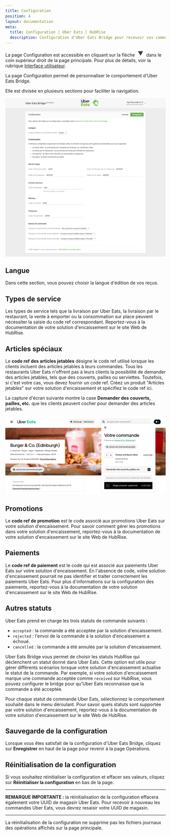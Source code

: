 ```yaml
---
title: Configuration
position: 4
layout: documentation
meta:
  title: Configuration | Uber Eats | HubRise
  description: Configuration d'Uber Eats Bridge pour recevoir vos commandes Uber Eats dans votre solution d'encaissement ou d'autres applications connectées à HubRise.
---
```


La page Configuration est accessible en cliquant sur la flèche <InlineImage width="20" height="20">![icône fléchée](../images/arrow-icon.jpg)</InlineImage> dans le coin supérieur droit de la page principale. Pour plus de détails, voir la rubrique [Interface utilisateur](/apps/uber-eats/interface-utilisateur).

La page Configuration permet de personnaliser le comportement d'Uber Eats Bridge.

Elle est divisée en plusieurs sections pour faciliter la navigation.

![Page de configuration de Uber Eats Bridge](../images/002-fr-configuration-page.png)

## Langue

Dans cette section, vous pouvez choisir la langue d'édition de vos reçus.

## Types de service

Les types de service tels que la livraison par Uber Eats, la livraison par le restaurant, la vente à emporter ou la consommation sur place peuvent nécessiter la saisie du code ref correspondant. Reportez-vous à la documentation de votre solution d'encaissement sur le site Web de HubRise.

## Articles spéciaux

Le **code ref des articles jetables** désigne le code ref utilisé lorsque les clients incluent des articles jetables à leurs commandes. Tous les restaurants Uber Eats n'offrent pas à leurs clients la possibilité de demander des articles jetables, tels que des couverts, pailles ou serviettes. Toutefois, si c'est votre cas, vous devez fournir un code ref. Créez un produit "Articles jetables" sur votre solution d'encaissement et spécifiez le code ref ici.

La capture d'écran suivante montre la case **Demander des couverts, pailles, etc.** que les clients peuvent cocher pour demander des articles jetables.

![Case à cocher des articles jetables dans Uber Eats](../images/009-fr-disposable-items.png)

## Promotions

Le **code ref de promotion** est le code associé aux promotions Uber Eats sur votre solution d'encaissement. Pour savoir comment gérer les promotions dans votre solution d'encaissement, reportez-vous à la documentation de votre solution d'encaissement sur le site Web de HubRise.

## Paiements

Le **code ref de paiement** est le code qui est associé aux paiements Uber Eats sur votre solution d'encaissement. En l'absence de code, votre solution d'encaissement pourrait ne pas identifier et traiter correctement les paiements Uber Eats. Pour plus d'informations sur la configuration des paiements, reportez-vous à la documentation de votre solution d'encaissement sur le site Web de HubRise.

## Autres statuts

Uber Eats prend en charge les trois statuts de commande suivants :

- `accepted` : la commande a été acceptée par la solution d'encaissement.
- `rejected` : l'envoi de la commande à la solution d'encaissement a échoué.
- `cancelled` : la commande a été annulée par la solution d'encaissement.

Uber Eats Bridge vous permet de choisir les statuts HubRise qui déclenchent un statut donné dans Uber Eats. Cette option est utile pour gérer différents scénarios lorsque votre solution d'encaissement actualise le statut de la commande. Par exemple, si votre solution d'encaissement marque une commande acceptée comme `received` sur HubRise, vous pouvez configurer le bridge pour qu'Uber Eats reconnaisse que la commande a été acceptée.

Pour chaque statut de commande Uber Eats, sélectionnez le comportement souhaité dans le menu déroulant. Pour savoir quels statuts sont supportée par votre solution d'encaissement, reportez-vous à la documentation de votre solution d'encaissement sur le site Web de HubRise.

## Sauvegarde de la configuration

Lorsque vous êtes satisfait de la configuration d'Uber Eats Bridge, cliquez sur **Enregistrer** en haut de la page pour revenir à la page Opérations.

## Réinitialisation de la configuration

Si vous souhaitez réinitialiser la configuration et effacer ses valeurs, cliquez sur **Réinitialiser la configuration** en bas de la page.

---

**REMARQUE IMPORTANTE :** la réinitialisation de la configuration effacera également votre UUID de magasin Uber Eats. Pour recevoir à nouveau les commandes Uber Eats, vous devrez resaisir votre UUID de magasin.

---

La réinitialisation de la configuration ne supprime pas les fichiers journaux des opérations affichés sur la page principale.
